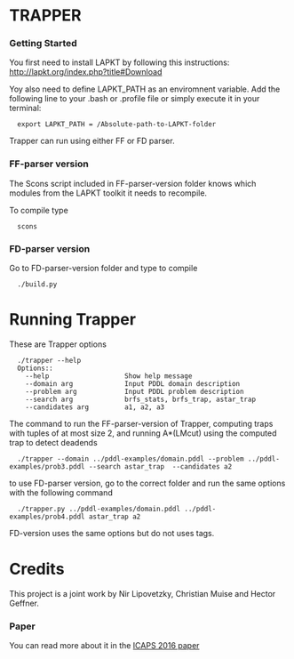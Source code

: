 # TRAPPER #

### Getting Started ###

You first need to install LAPKT by following this instructions: http://lapkt.org/index.php?title#Download

Yoy also need to define LAPKT_PATH as an enviromnent variable. Add the following line to your .bash or .profile file or simply execute it in your terminal:
```
  export LAPKT_PATH = /Absolute-path-to-LAPKT-folder
```
Trapper can run using either FF or FD parser.

### FF-parser version ###

The Scons script included in FF-parser-version folder knows which modules from the LAPKT toolkit it needs to recompile.

To compile type
```
  scons 
```  
### FD-parser version ###

Go to FD-parser-version folder and type to compile
```
  ./build.py 
```
# Running Trapper #

These are Trapper options
```
  ./trapper --help
  Options::
    --help                   Show help message
    --domain arg             Input PDDL domain description
    --problem arg            Input PDDL problem description
    --search arg             brfs_stats, brfs_trap, astar_trap
    --candidates arg         a1, a2, a3
```
The command to run the FF-parser-version of Trapper, computing traps with tuples of at most size 2, and running A*(LMcut) using the computed trap to detect deadends
```
  ./trapper --domain ../pddl-examples/domain.pddl --problem ../pddl-examples/prob3.pddl --search astar_trap  --candidates a2
```
to use FD-parser version, go to the correct folder and run the same options with the following command
```
  ./trapper.py ../pddl-examples/domain.pddl ../pddl-examples/prob4.pddl astar_trap a2
```
FD-version uses the same options but do not uses tags.

# Credits #

This project is a joint work by Nir Lipovetzky, Christian Muise and Hector Geffner.

### Paper ###
You can read more about it in the [ICAPS 2016 paper](http://people.eng.unimelb.edu.au/nlipovetzky/papers/icaps16_trapper.pdf) 
  
